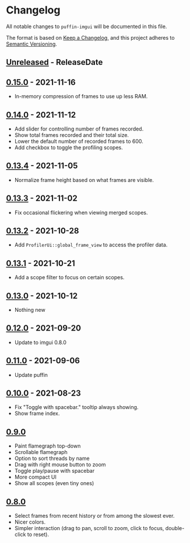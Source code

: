 <!-- markdownlint-disable blanks-around-headings blanks-around-lists no-duplicate-heading -->

# Changelog
All notable changes to `puffin-imgui` will be documented in this file.

The format is based on [Keep a Changelog](https://keepachangelog.com/en/1.0.0/),
and this project adheres to [Semantic Versioning](https://semver.org/spec/v2.0.0.html).

<!-- next-header -->
## [Unreleased] - ReleaseDate

## [0.15.0] - 2021-11-16
* In-memory compression of frames to use up less RAM.

## [0.14.0] - 2021-11-12
* Add slider for controlling number of frames recorded.
* Show total frames recorded and their total size.
* Lower the default number of recorded frames to 600.
* Add checkbox to toggle the profiling scopes.

## [0.13.4] - 2021-11-05
* Normalize frame height based on what frames are visible.

## [0.13.3] - 2021-11-02
* Fix occasional flickering when viewing merged scopes.

## [0.13.2] - 2021-10-28
* Add `ProfilerUi::global_frame_view` to access the profiler data.

## [0.13.1] - 2021-10-21
* Add a scope filter to focus on certain scopes.

## [0.13.0] - 2021-10-12
* Nothing new

## [0.12.0] - 2021-09-20
* Update to imgui 0.8.0

## [0.11.0] - 2021-09-06
* Update puffin

## [0.10.0] - 2021-08-23
* Fix "Toggle with spacebar." tooltip always showing.
* Show frame index.

## [0.9.0]
* Paint flamegraph top-down
* Scrollable flamegraph
* Option to sort threads by name
* Drag with right mouse button to zoom
* Toggle play/pause with spacebar
* More compact UI
* Show all scopes (even tiny ones)

## [0.8.0]
* Select frames from recent history or from among the slowest ever.
* Nicer colors.
* Simpler interaction (drag to pan, scroll to zoom, click to focus, double-click to reset).

<!-- next-url -->
[Unreleased]: https://github.com/EmbarkStudios/puffin/compare/0.15.0...HEAD
[0.15.0]: https://github.com/EmbarkStudios/puffin/compare/puffin-imgui-0.14.0...puffin-imgui-0.15.0
[0.14.0]: https://github.com/EmbarkStudios/puffin/compare/puffin-imgui-0.13.4...puffin-imgui-0.14.0
[0.13.4]: https://github.com/EmbarkStudios/puffin/compare/puffin-imgui-0.13.3...puffin-imgui-0.13.4
[0.13.3]: https://github.com/EmbarkStudios/puffin/compare/puffin-imgui-0.13.2...puffin-imgui-0.13.3
[0.13.2]: https://github.com/EmbarkStudios/puffin/compare/puffin-imgui-0.13.1...puffin-imgui-0.13.2
[0.13.1]: https://github.com/EmbarkStudios/puffin/compare/puffin-imgui-0.13.0...puffin-imgui-0.13.1
[0.13.0]: https://github.com/EmbarkStudios/puffin/compare/puffin-imgui-0.12.0...puffin-imgui-0.13.0
[0.12.0]: https://github.com/EmbarkStudios/puffin/compare/puffin-imgui-0.11.0...puffin-imgui-0.12.0
[0.11.0]: https://github.com/EmbarkStudios/puffin/compare/puffin-imgui-0.10.0...puffin-imgui-0.11.0
[0.10.0]: https://github.com/EmbarkStudios/puffin/compare/puffin-imgui-0.9.0...puffin-imgui-0.10.0
[0.9.0]: https://github.com/EmbarkStudios/puffin/compare/puffin-imgui-0.8.0...puffin-imgui-0.9.0
[0.8.0]: https://github.com/EmbarkStudios/puffin/releases/tag/puffin-imgui-0.8.0
